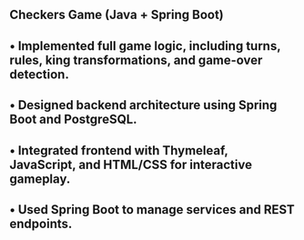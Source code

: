 ## Checkers Game (Java + Spring Boot)
## •	Implemented full game logic, including turns, rules, king transformations, and game-over detection.
## •	Designed backend architecture using Spring Boot and PostgreSQL.
## •	Integrated frontend with Thymeleaf, JavaScript, and HTML/CSS for interactive gameplay.
## •	Used Spring Boot to manage services and REST endpoints.
